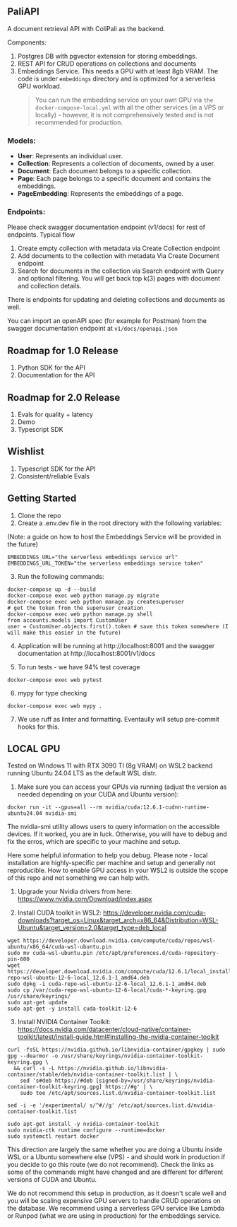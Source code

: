 ## PaliAPI

A document retrieval API with ColiPali as the backend.

Components:

1. Postgres DB with pgvector extension for storing embeddings.
2. REST API for CRUD operations on collections and documents
3. Embeddings Service. This needs a GPU with at least 8gb VRAM. The code is under `embeddings` directory and is optimized for a serverless GPU workload.
   > You can run the embedding service on your own GPU via `the docker-compose-local.yml` with all the other services (in a VPS or locally) - however, it is not comprehensively tested and is not recommended for production.

### Models:

- **User**: Represents an individual user.
- **Collection**: Represents a collection of documents, owned by a user.
- **Document**: Each document belongs to a specific collection.
- **Page**: Each page belongs to a specific document and contains the embeddings.
- **PageEmbedding**: Represents the embeddings of a page.

### Endpoints:

Please check swagger documentation endpoint (v1/docs) for rest of endpoints. Typical flow

1. Create empty collection with metadata via Create Collection endpoint
2. Add documents to the collection with metadata Via Create Document endpoint
3. Search for documents in the collection via Search endpoint with Query and optional filtering. You will get back top k(3) pages with document and collection details.

There is endpoints for updating and deleting collections and documents as well.

You can import an openAPI spec (for example for Postman) from the swagger documentation endpoint at `v1/docs/openapi.json`

## Roadmap for 1.0 Release

1.  Python SDK for the API
2.  Documentation for the API

## Roadmap for 2.0 Release

1. Evals for quality + latency
2. Demo
3. Typescript SDK

## Wishlist

1. Typescript SDK for the API
2. Consistent/reliable Evals

## Getting Started

1. Clone the repo
2. Create a .env.dev file in the root directory with the following variables:

(Note: a guide on how to host the Embeddings Service will be provided in the future)

```
EMBEDDINGS_URL="the serverless embeddings service url"
EMBEDDINGS_URL_TOKEN="the serverless embeddings service token"
```

3. Run the following commands:

```
docker-compose up -d --build
docker-compose exec web python manage.py migrate
docker-compose exec web python manage.py createsuperuser
# get the token from the superuser creation
docker-compose exec web python manage.py shell
from accounts.models import CustomUser
user = CustomUser.objects.first().token # save this token somewhere (I will make this easier in the future)
```

4. Application will be running at http://localhost:8001 and the swagger documentation at http://localhost:8001/v1/docs

5. To run tests - we have 94% test coverage

```
docker-compose exec web pytest
```

6. mypy for type checking

```
docker-compose exec web mypy .
```

7. We use ruff as linter and formatting. Eventaully will setup pre-commit hooks for this.

## LOCAL GPU

Tested on Windows 11 with RTX 3090 TI (8g VRAM) on WSL2 backend running Ubuntu 24.04 LTS as the default WSL distr.

1. Make sure you can access your GPUs via running (adjust the version as needed depending on your CUDA and Ubuntu version):

`docker run -it --gpus=all --rm nvidia/cuda:12.6.1-cudnn-runtime-ubuntu24.04 nvidia-smi`

The nvidia-smi utility allows users to query information on the accessible devices. If it worked, you are in luck. Otherwise, you will have to debug and fix the erros, which are specific to your machine and setup.

Here some helpful information to help you debug. Please note - local installation are highly-specific per machine and setup and generally not reproducible. How to enable GPU access in your WSL2 is outside the scope of this repo and not something we can help with.

1. Upgrade your Nvidia drivers from here: https://www.nvidia.com/Download/index.aspx

2. Install CUDA toolkit in WSL2: https://developer.nvidia.com/cuda-downloads?target_os=Linux&target_arch=x86_64&Distribution=WSL-Ubuntu&target_version=2.0&target_type=deb_local

```
wget https://developer.download.nvidia.com/compute/cuda/repos/wsl-ubuntu/x86_64/cuda-wsl-ubuntu.pin
sudo mv cuda-wsl-ubuntu.pin /etc/apt/preferences.d/cuda-repository-pin-600
wget https://developer.download.nvidia.com/compute/cuda/12.6.1/local_installers/cuda-repo-wsl-ubuntu-12-6-local_12.6.1-1_amd64.deb
sudo dpkg -i cuda-repo-wsl-ubuntu-12-6-local_12.6.1-1_amd64.deb
sudo cp /var/cuda-repo-wsl-ubuntu-12-6-local/cuda-*-keyring.gpg /usr/share/keyrings/
sudo apt-get update
sudo apt-get -y install cuda-toolkit-12-6
```

3. Install NVIDIA Container Toolkit: https://docs.nvidia.com/datacenter/cloud-native/container-toolkit/latest/install-guide.html#installing-the-nvidia-container-toolkit

```
curl -fsSL https://nvidia.github.io/libnvidia-container/gpgkey | sudo gpg --dearmor -o /usr/share/keyrings/nvidia-container-toolkit-keyring.gpg \
  && curl -s -L https://nvidia.github.io/libnvidia-container/stable/deb/nvidia-container-toolkit.list | \
    sed 's#deb https://#deb [signed-by=/usr/share/keyrings/nvidia-container-toolkit-keyring.gpg] https://#g' | \
    sudo tee /etc/apt/sources.list.d/nvidia-container-toolkit.list

sed -i -e '/experimental/ s/^#//g' /etc/apt/sources.list.d/nvidia-container-toolkit.list

sudo apt-get install -y nvidia-container-toolkit
sudo nvidia-ctk runtime configure --runtime=docker
sudo systemctl restart docker
```

This direction are largely the same whether you are doing a Ubuntu inside WSL or a Ubuntu somewhere else (VPS) - and should work in production if you decide to go this route (we do not recommend). Check the links as some of the commands might have changed and are different for different versions of CUDA and Ubuntu.

We do not recommend this setup in production, as it doesn't scale well and you will be scaling expensive GPU servers to handle CRUD operations on the database. We recommend using a serverless GPU service like Lambda or Runpod (what we are using in production) for the embeddings service.
